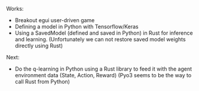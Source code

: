 Works:
- Breakout egui user-driven game
- Defining a model in Python with Tensorflow/Keras 
- Using a SavedModel (defined and saved in Python) in Rust for inference and learning. (Unfortunately we can not restore saved model weights directly using Rust)

Next:
- Do the q-learning in Python using a Rust library to feed it with the agent environment data (State, Action, Reward)
  (Pyo3 seems to be the way to call Rust from Python)
